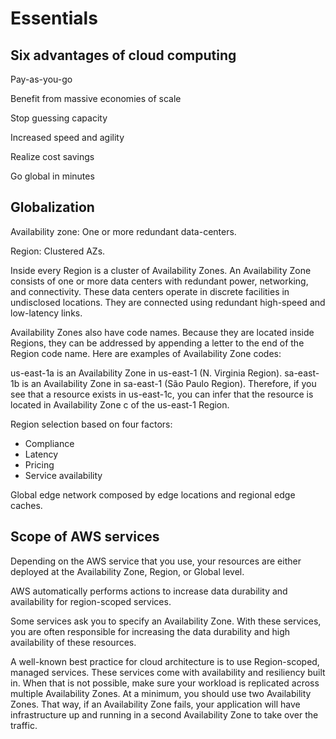 # Essentials

## Six advantages of cloud computing

Pay-as-you-go

Benefit from massive economies of scale

Stop guessing capacity

Increased speed and agility

Realize cost savings

Go global in minutes

## Globalization

Availability zone: One or more redundant data-centers.

Region: Clustered AZs.

Inside every Region is a cluster of Availability Zones. An Availability Zone consists of one or more data centers with redundant power, networking, and connectivity. These data centers operate in discrete facilities in undisclosed locations. They are connected using redundant high-speed and low-latency links.

Availability Zones also have code names. Because they are located inside Regions, they can be addressed by appending a letter to the end of the Region code name. Here are examples of Availability Zone codes:

us-east-1a is an Availability Zone in us-east-1 (N. Virginia Region).
sa-east-1b is an Availability Zone in sa-east-1 (São Paulo Region).
Therefore, if you see that a resource exists in us-east-1c, you can infer that the resource is located in Availability Zone c of the us-east-1 Region.

Region selection based on four factors:

- Compliance
- Latency
- Pricing
- Service availability

Global edge network composed by edge locations and regional edge caches.

## Scope of AWS services

Depending on the AWS service that you use, your resources are either deployed at the Availability Zone, Region, or Global level.

AWS automatically performs actions to increase data durability and availability for region-scoped services.

Some services ask you to specify an Availability Zone. With these services, you are often responsible for increasing the data durability and high availability of these resources.

A well-known best practice for cloud architecture is to use Region-scoped, managed services. These services come with availability and resiliency built in. When that is not possible, make sure your workload is replicated across multiple Availability Zones. At a minimum, you should use two Availability Zones. That way, if an Availability Zone fails, your application will have infrastructure up and running in a second Availability Zone to take over the traffic.
